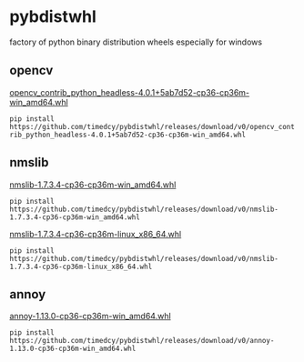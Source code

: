 # pybdistwhl
factory of python binary distribution wheels especially for windows

## opencv
[opencv_contrib_python_headless-4.0.1+5ab7d52-cp36-cp36m-win_amd64.whl](https://github.com/timedcy/pybdistwhl/releases/download/v0/opencv_contrib_python_headless-4.0.1+5ab7d52-cp36-cp36m-win_amd64.whl)

`pip install https://github.com/timedcy/pybdistwhl/releases/download/v0/opencv_contrib_python_headless-4.0.1+5ab7d52-cp36-cp36m-win_amd64.whl`

## nmslib
[nmslib-1.7.3.4-cp36-cp36m-win_amd64.whl](https://github.com/timedcy/pybdistwhl/releases/download/v0/nmslib-1.7.3.4-cp36-cp36m-win_amd64.whl) 

`pip install https://github.com/timedcy/pybdistwhl/releases/download/v0/nmslib-1.7.3.4-cp36-cp36m-win_amd64.whl`

[nmslib-1.7.3.4-cp36-cp36m-linux_x86_64.whl](https://github.com/timedcy/pybdistwhl/releases/download/v0/nmslib-1.7.3.4-cp36-cp36m-linux_x86_64.whl) 

`pip install https://github.com/timedcy/pybdistwhl/releases/download/v0/nmslib-1.7.3.4-cp36-cp36m-linux_x86_64.whl`


## annoy
[annoy-1.13.0-cp36-cp36m-win_amd64.whl](https://github.com/timedcy/pybdistwhl/releases/download/v0/annoy-1.13.0-cp36-cp36m-win_amd64.whl) 

`pip install https://github.com/timedcy/pybdistwhl/releases/download/v0/annoy-1.13.0-cp36-cp36m-win_amd64.whl`
